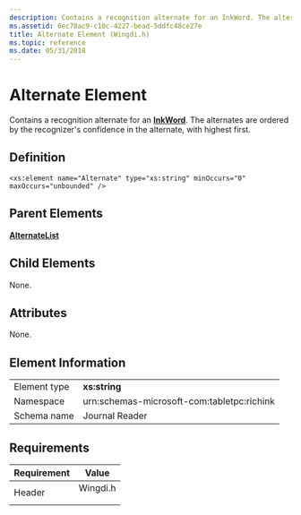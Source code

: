 ```yaml
---
description: Contains a recognition alternate for an InkWord. The alternates are ordered by the recognizer's confidence in the alternate, with highest first.
ms.assetid: 6ec78ac9-c10c-4227-bead-5ddfc48ce27e
title: Alternate Element (Wingdi.h)
ms.topic: reference
ms.date: 05/31/2018
---
```


# Alternate Element

Contains a recognition alternate for an [**InkWord**](inkword-element.md). The alternates are ordered by the recognizer's confidence in the alternate, with highest first.

## Definition

``` syntax
<xs:element name="Alternate" type="xs:string" minOccurs="0" maxOccurs="unbounded" />
```

## Parent Elements

[**AlternateList**](alternatelist-element.md)

## Child Elements

None.

## Attributes

None.

## Element Information



|              |                                            |
|--------------|--------------------------------------------|
| Element type | **xs:string**                              |
| Namespace    | urn:schemas-microsoft-com:tabletpc:richink |
| Schema name  | Journal Reader                             |



 

## Requirements



| Requirement | Value |
|-------------------|-------------------------------------------------------------------------------------|
| Header<br/> | <dl> <dt>Wingdi.h</dt> </dl> |



 

 





